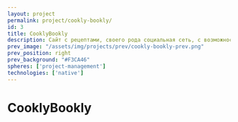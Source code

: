 ```yaml
---
layout: project
permalink: project/cookly-bookly/
id: 3
title: CooklyBookly
description: Сайт с рецептами, своего рода социальная сеть, с возможностью просмотра, редактирования и публикации кулинарного контента как для профессиональных шеф-поваров, так и для любителей готовить.
prev_image: "/assets/img/projects/prev/cookly-bookly-prev.png"
prev_position: right
prev_background: "#F3CA46"
spheres: ['project-management']
technologies: ['native']
---
```


# CooklyBookly

